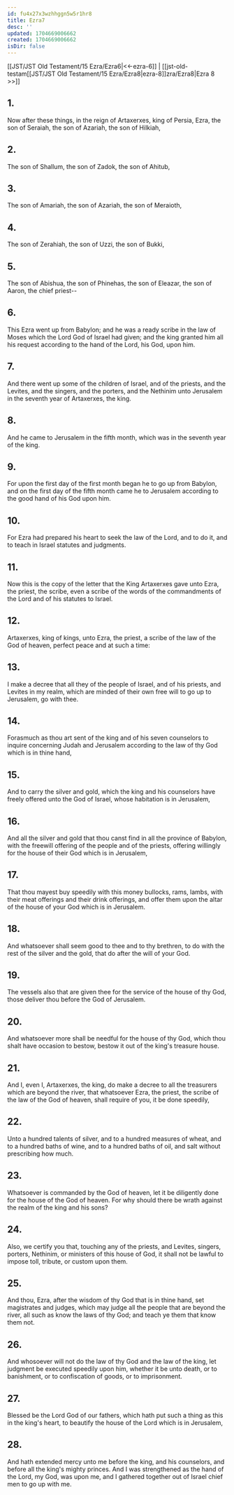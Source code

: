 ```yaml
---
id: fu4x27x3wzhhggn5w5r1hr8
title: Ezra7
desc: ''
updated: 1704669006662
created: 1704669006662
isDir: false
---
```

[[JST/JST Old Testament/15 Ezra/Ezra6|<<-ezra-6]] | [[jst-old-testam[[JST/JST Old Testament/15 Ezra/Ezra8|ezra-8]]zra/Ezra8|Ezra 8 >>]]
## 1.
Now after these things, in the reign of Artaxerxes, king of Persia, Ezra, the son of Seraiah, the son of Azariah, the son of Hilkiah,
## 2.
The son of Shallum, the son of Zadok, the son of Ahitub,
## 3.
The son of Amariah, the son of Azariah, the son of Meraioth,
## 4.
The son of Zerahiah, the son of Uzzi, the son of Bukki,
## 5.
The son of Abishua, the son of Phinehas, the son of Eleazar, the son of Aaron, the chief priest\--
## 6.
This Ezra went up from Babylon; and he was a ready scribe in the law of Moses which the Lord God of Israel had given; and the king granted him all his request according to the hand of the Lord, his God, upon him.
## 7.
And there went up some of the children of Israel, and of the priests, and the Levites, and the singers, and the porters, and the Nethinim unto Jerusalem in the seventh year of Artaxerxes, the king.
## 8.
And he came to Jerusalem in the fifth month, which was in the seventh year of the king.
## 9.
For upon the first day of the first month began he to go up from Babylon, and on the first day of the fifth month came he to Jerusalem according to the good hand of his God upon him.
## 10.
For Ezra had prepared his heart to seek the law of the Lord, and to do it, and to teach in Israel statutes and judgments.
## 11.
Now this is the copy of the letter that the King Artaxerxes gave unto Ezra, the priest, the scribe, even a scribe of the words of the commandments of the Lord and of his statutes to Israel.
## 12.
Artaxerxes, king of kings, unto Ezra, the priest, a scribe of the law of the God of heaven, perfect peace and at such a time:
## 13.
I make a decree that all they of the people of Israel, and of his priests, and Levites in my realm, which are minded of their own free will to go up to Jerusalem, go with thee.
## 14.
Forasmuch as thou art sent of the king and of his seven counselors to inquire concerning Judah and Jerusalem according to the law of thy God which is in thine hand,
## 15.
And to carry the silver and gold, which the king and his counselors have freely offered unto the God of Israel, whose habitation is in Jerusalem,
## 16.
And all the silver and gold that thou canst find in all the province of Babylon, with the freewill offering of the people and of the priests, offering willingly for the house of their God which is in Jerusalem,
## 17.
That thou mayest buy speedily with this money bullocks, rams, lambs, with their meat offerings and their drink offerings, and offer them upon the altar of the house of your God which is in Jerusalem.
## 18.
And whatsoever shall seem good to thee and to thy brethren, to do with the rest of the silver and the gold, that do after the will of your God.
## 19.
The vessels also that are given thee for the service of the house of thy God, those deliver thou before the God of Jerusalem.
## 20.
And whatsoever more shall be needful for the house of thy God, which thou shalt have occasion to bestow, bestow it out of the king\'s treasure house.
## 21.
And I, even I, Artaxerxes, the king, do make a decree to all the treasurers which are beyond the river, that whatsoever Ezra, the priest, the scribe of the law of the God of heaven, shall require of you, it be done speedily,
## 22.
Unto a hundred talents of silver, and to a hundred measures of wheat, and to a hundred baths of wine, and to a hundred baths of oil, and salt without prescribing how much.
## 23.
Whatsoever is commanded by the God of heaven, let it be diligently done for the house of the God of heaven. For why should there be wrath against the realm of the king and his sons?
## 24.
Also, we certify you that, touching any of the priests, and Levites, singers, porters, Nethinim, or ministers of this house of God, it shall not be lawful to impose toll, tribute, or custom upon them.
## 25.
And thou, Ezra, after the wisdom of thy God that is in thine hand, set magistrates and judges, which may judge all the people that are beyond the river, all such as know the laws of thy God; and teach ye them that know them not.
## 26.
And whosoever will not do the law of thy God and the law of the king, let judgment be executed speedily upon him, whether it be unto death, or to banishment, or to confiscation of goods, or to imprisonment.
## 27.
Blessed be the Lord God of our fathers, which hath put such a thing as this in the king\'s heart, to beautify the house of the Lord which is in Jerusalem,
## 28.
And hath extended mercy unto me before the king, and his counselors, and before all the king\'s mighty princes. And I was strengthened as the hand of the Lord, my God, was upon me, and I gathered together out of Israel chief men to go up with me.

